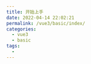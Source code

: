 ```yaml
---
title: 开始上手
date: 2022-04-14 22:02:21
permalink: /vue3/basic/index/
categories:
  - vue3
  - basic
tags:
  - 
---
```


